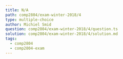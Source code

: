 ```yaml
---
title: N/A
path: comp2804/exam-winter-2018/4
type: multiple-choice
author: Michiel Smid
question: comp2804/exam-winter-2018/4/question.ts
solution: comp2804/exam-winter-2018/4/solution.md
tags:
  - comp2804
  - comp2804-exam
---
```

